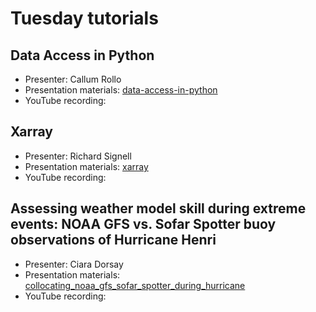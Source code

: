 # Tuesday tutorials

## Data Access in Python

- Presenter: Callum Rollo
- Presentation materials: [data-access-in-python](https://github.com/oceanhackweek/ohw-tutorials/tree/OHW24/us/01-Tue/data-access-in-python)
- YouTube recording: 

## Xarray
- Presenter: Richard Signell
- Presentation materials: [xarray](https://github.com/oceanhackweek/ohw-tutorials/tree/OHW24/us/01-Tue/xarray)
- YouTube recording:

## Assessing weather model skill during extreme events: NOAA GFS vs. Sofar Spotter buoy observations of Hurricane Henri

- Presenter: Ciara Dorsay
- Presentation materials: [collocating_noaa_gfs_sofar_spotter_during_hurricane](https://github.com/oceanhackweek/ohw-tutorials/tree/OHW24/us/01-Tue/collocating_noaa_gfs_sofar_spotter_during_hurricane)
- YouTube recording: 

